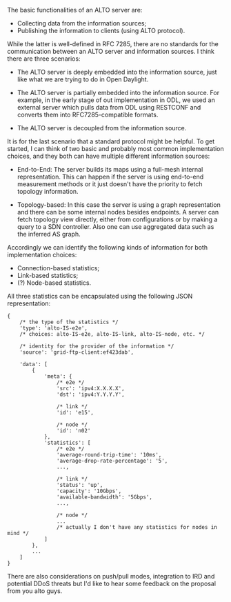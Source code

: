 
The basic functionalities of an ALTO server are:

- Collecting data from the information sources;
- Publishing the information to clients (using ALTO protocol).

While the latter is well-defined in RFC 7285, there are no standards for the
communication between an ALTO server and information sources.  I think there are
three scenarios:

- The ALTO server is deeply embedded into the information source, just like what
  we are trying to do in Open Daylight.

- The ALTO server is partially embedded into the information source.  For
  example, in the early stage of out implementation in ODL, we used an external
  server which pulls data from ODL using RESTCONF and converts them into
  RFC7285-compatible formats.

- The ALTO server is decoupled from the information source.

It is for the last scenario that a standard protocol might be helpful.  To get
started, I can think of two basic and probably most common implementation
choices, and they both can have multiple different information sources:

- End-to-End:
  The server builds its maps using a full-mesh internal representation.  This
  can happen if the server is using end-to-end measurement methods or it just
  doesn't have the priority to fetch topology information.

- Topology-based:
  In this case the server is using a graph representation and there can be some
  internal nodes besides endpoints.  A server can fetch topology view directly,
  either from configurations or by making a query to a SDN controller.  Also one
  can use aggregated data such as the inferred AS graph.

Accordingly we can identify the following kinds of information for both implementation
choices:

- Connection-based statistics;
- Link-based statistics;
- (?) Node-based statistics.

All three statistics can be encapsulated using the following JSON representation:

    {
        /* the type of the statistics */
        'type': 'alto-IS-e2e',
        /* choices: alto-IS-e2e, alto-IS-link, alto-IS-node, etc. */

        /* identity for the provider of the information */
        'source': 'grid-ftp-client:ef423dab',

        'data': [
            {
                'meta': {
                    /* e2e */
                    'src': 'ipv4:X.X.X.X',
                    'dst': 'ipv4:Y.Y.Y.Y',

                    /* link */
                    'id': 'e15',

                    /* node */
                    'id': 'n02'
                },
                'statistics': [
                    /* e2e */
                    'average-round-trip-time': '10ms',
                    'average-drop-rate-percentage': '5',
                    ...,

                    /* link */
                    'status': 'up',
                    'capacity': '10Gbps',
                    'available-bandwidth': '5Gbps',
                    ...,

                    /* node */
                    ...
                    /* actually I don't have any statistics for nodes in mind */
                ]
            },
            ...
        ]
    }

There are also considerations on push/pull modes, integration to IRD and
potential DDoS threats but I'd like to hear some feedback on the proposal from
you alto guys.
